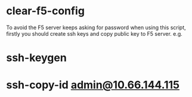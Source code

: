 # clear-f5-config

To avoid the F5 server keeps asking for password when using this script, firstly you should create ssh keys and copy public key to F5 server.
e.g.
# ssh-keygen
# ssh-copy-id admin@10.66.144.115
